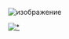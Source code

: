 ![изображение](https://github.com/phinsovaty/phinsovaty1/assets/84315063/9b04c693-68ea-4166-8685-bca23af83908)

[![*](https://github.com/phinsovaty/phinsovaty1/assets/84315063/2ade0314-b6f5-42af-92d1-89c24b818ecf)](https://tinyurl.com/ynv69h6x)
